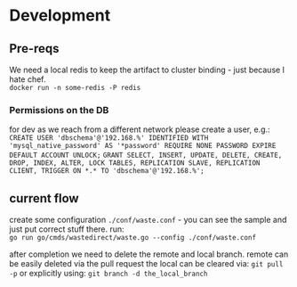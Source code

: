 
# Development

## Pre-reqs
We need a local redis to keep the artifact to cluster binding - just because I hate chef.  
`docker run -n some-redis -P redis`

### Permissions on the DB
for dev as we reach from a different network please create a user, e.g.:
`CREATE USER 'dbschema'@'192.168.%' IDENTIFIED WITH 'mysql_native_password' AS '*password' REQUIRE NONE PASSWORD EXPIRE DEFAULT ACCOUNT UNLOCK;`
`GRANT SELECT, INSERT, UPDATE, DELETE, CREATE, DROP, INDEX, ALTER, LOCK TABLES, REPLICATION SLAVE, REPLICATION CLIENT, TRIGGER ON *.* TO 'dbschema'@'192.168.%';`

## current flow
create some configuration `./conf/waste.conf` - you can see the sample and just put correct stuff there.
run:  
`go run go/cmds/wastedirect/waste.go --config ./conf/waste.conf`

after completion we need to delete the remote and local branch.
remote can be easily deleted via the pull request
the local can be cleared via:
`git pull -p`
or explicitly using:
`git branch -d the_local_branch`

